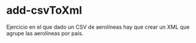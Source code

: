 # add-csvToXml

Ejercicio en el que dado un CSV de aerolíneas hay que crear un XML que agrupe las aerolíneas por país.
